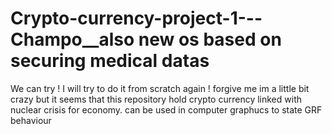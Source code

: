 # Crypto-currency-project-1---Champo__also new os based on securing medical datas
We can try ! I will try to do it from scratch again !
forgive me im a little bit crazy but it seems that this repository hold crypto currency linked with nuclear crisis for economy.
can be used in computer graphucs to state GRF behaviour 
